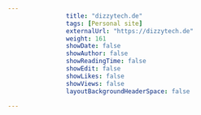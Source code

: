---
                title: "dizzytech.de"
                tags: [Personal site]
                externalUrl: "https://dizzytech.de"
                weight: 161
                showDate: false
                showAuthor: false
                showReadingTime: false
                showEdit: false
                showLikes: false
                showViews: false
                layoutBackgroundHeaderSpace: false
                ---
